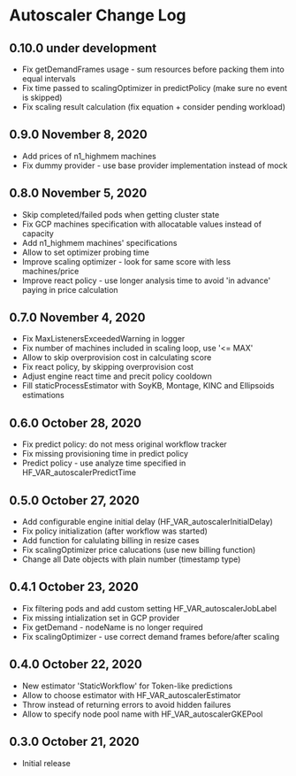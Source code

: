 Autoscaler Change Log
=====================

0.10.0 under development
------------------------

- Fix getDemandFrames usage - sum resources before packing them into equal intervals
- Fix time passed to scalingOptimizer in predictPolicy (make sure no event is skipped)
- Fix scaling result calculation (fix equation + consider pending workload)

0.9.0 November 8, 2020
------------------------

- Add prices of n1_highmem machines
- Fix dummy provider - use base provider implementation instead of mock

0.8.0 November 5, 2020
------------------------

- Skip completed/failed pods when getting cluster state
- Fix GCP machines specification with allocatable values instead of capacity
- Add n1_highmem machines' specifications
- Allow to set optimizer probing time
- Improve scaling optimizer - look for same score with less machines/price
- Improve react policy - use longer analysis time to avoid 'in advance' paying in price calculation

0.7.0 November 4, 2020
------------------------

- Fix MaxListenersExceededWarning in logger
- Fix number of machines included in scaling loop, use '<= MAX'
- Allow to skip overprovision cost in calculating score
- Fix react policy, by skipping overprovision cost
- Adjust engine react time and precit policy cooldown
- Fill staticProcessEstimator with SoyKB, Montage, KINC and Ellipsoids estimations

0.6.0 October 28, 2020
------------------------

- Fix predict policy: do not mess original workflow tracker
- Fix missing provisioning time in predict policy
- Predict policy - use analyze time specified in HF_VAR_autoscalerPredictTime

0.5.0 October 27, 2020
------------------------

- Add configurable engine initial delay (HF_VAR_autoscalerInitialDelay)
- Fix policy initialization (after workflow was started)
- Add function for calulating billing in resize cases
- Fix scalingOptimizer price calucations (use new billing function)
- Change all Date objects with plain number (timestamp type)

0.4.1 October 23, 2020
------------------------

- Fix filtering pods and add custom setting HF_VAR_autoscalerJobLabel
- Fix missing intialization set in GCP provider
- Fix getDemand - nodeName is no longer required
- Fix scalingOptimizer - use correct demand frames before/after scaling

0.4.0 October 22, 2020
------------------------

- New estimator 'StaticWorkflow' for Token-like predictions
- Allow to choose estimator with HF_VAR_autoscalerEstimator
- Throw instead of returning errors to avoid hidden failures
- Allow to specify node pool name with HF_VAR_autoscalerGKEPool

0.3.0 October 21, 2020
-----------------------------

- Initial release
